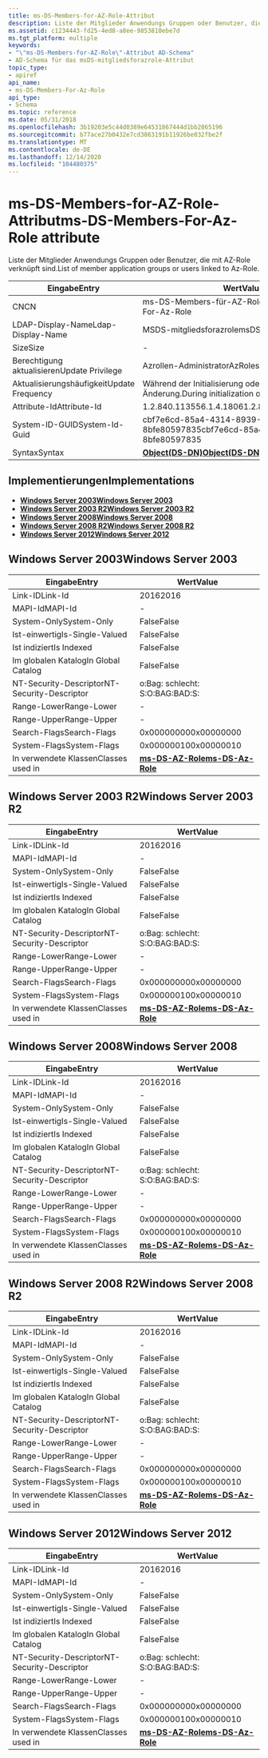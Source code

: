 ```yaml
---
title: ms-DS-Members-for-AZ-Role-Attribut
description: Liste der Mitglieder Anwendungs Gruppen oder Benutzer, die mit AZ-Role verknüpft sind.
ms.assetid: c1234443-fd25-4ed8-a8ee-9853810ebe7d
ms.tgt_platform: multiple
keywords:
- "\"ms-DS-Members-for-AZ-Role\"-Attribut AD-Schema"
- AD-Schema für das msDS-mitgliedsforazrole-Attribut
topic_type:
- apiref
api_name:
- ms-DS-Members-For-Az-Role
api_type:
- Schema
ms.topic: reference
ms.date: 05/31/2018
ms.openlocfilehash: 3b19203e5c44d0389e64531867444d1bb2865196
ms.sourcegitcommit: b77ace27b0432e7cd3863191b11926be032fbe2f
ms.translationtype: MT
ms.contentlocale: de-DE
ms.lasthandoff: 12/14/2020
ms.locfileid: "104480375"
---
```

# <a name="ms-ds-members-for-az-role-attribute"></a><span data-ttu-id="dce1e-105">ms-DS-Members-for-AZ-Role-Attribut</span><span class="sxs-lookup"><span data-stu-id="dce1e-105">ms-DS-Members-For-Az-Role attribute</span></span>

<span data-ttu-id="dce1e-106">Liste der Mitglieder Anwendungs Gruppen oder Benutzer, die mit AZ-Role verknüpft sind.</span><span class="sxs-lookup"><span data-stu-id="dce1e-106">List of member application groups or users linked to Az-Role.</span></span>



| <span data-ttu-id="dce1e-107">Eingabe</span><span class="sxs-lookup"><span data-stu-id="dce1e-107">Entry</span></span> | <span data-ttu-id="dce1e-108">Wert</span><span class="sxs-lookup"><span data-stu-id="dce1e-108">Value</span></span> |
|-------------------|-----------------------------------------|
| <span data-ttu-id="dce1e-109">CN</span><span class="sxs-lookup"><span data-stu-id="dce1e-109">CN</span></span>                | <span data-ttu-id="dce1e-110">ms-DS-Members-für-AZ-Role</span><span class="sxs-lookup"><span data-stu-id="dce1e-110">ms-DS-Members-For-Az-Role</span></span>               |
| <span data-ttu-id="dce1e-111">LDAP-Display-Name</span><span class="sxs-lookup"><span data-stu-id="dce1e-111">Ldap-Display-Name</span></span> | <span data-ttu-id="dce1e-112">MSDS-mitgliedsforazrole</span><span class="sxs-lookup"><span data-stu-id="dce1e-112">msDS-MembersForAzRole</span></span>                   |
| <span data-ttu-id="dce1e-113">Size</span><span class="sxs-lookup"><span data-stu-id="dce1e-113">Size</span></span>              | \-                                      |
| <span data-ttu-id="dce1e-114">Berechtigung aktualisieren</span><span class="sxs-lookup"><span data-stu-id="dce1e-114">Update Privilege</span></span>  | <span data-ttu-id="dce1e-115">Azrollen-Administrator</span><span class="sxs-lookup"><span data-stu-id="dce1e-115">AzRoles admin</span></span>                           |
| <span data-ttu-id="dce1e-116">Aktualisierungshäufigkeit</span><span class="sxs-lookup"><span data-stu-id="dce1e-116">Update Frequency</span></span>  | <span data-ttu-id="dce1e-117">Während der Initialisierung oder Richtlinien Änderung.</span><span class="sxs-lookup"><span data-stu-id="dce1e-117">During initialization or policy change.</span></span> |
| <span data-ttu-id="dce1e-118">Attribute-Id</span><span class="sxs-lookup"><span data-stu-id="dce1e-118">Attribute-Id</span></span>      | <span data-ttu-id="dce1e-119">1.2.840.113556.1.4.1806</span><span class="sxs-lookup"><span data-stu-id="dce1e-119">1.2.840.113556.1.4.1806</span></span>                 |
| <span data-ttu-id="dce1e-120">System-ID-GUID</span><span class="sxs-lookup"><span data-stu-id="dce1e-120">System-Id-Guid</span></span>    | <span data-ttu-id="dce1e-121">cbf7e6cd-85a4-4314-8939-8bfe80597835</span><span class="sxs-lookup"><span data-stu-id="dce1e-121">cbf7e6cd-85a4-4314-8939-8bfe80597835</span></span>    |
| <span data-ttu-id="dce1e-122">Syntax</span><span class="sxs-lookup"><span data-stu-id="dce1e-122">Syntax</span></span>            | [<span data-ttu-id="dce1e-123">**Object(DS-DN)**</span><span class="sxs-lookup"><span data-stu-id="dce1e-123">**Object(DS-DN)**</span></span>](s-object-ds-dn.md) |



## <a name="implementations"></a><span data-ttu-id="dce1e-124">Implementierungen</span><span class="sxs-lookup"><span data-stu-id="dce1e-124">Implementations</span></span>

-   [<span data-ttu-id="dce1e-125">**Windows Server 2003**</span><span class="sxs-lookup"><span data-stu-id="dce1e-125">**Windows Server 2003**</span></span>](#windows-server-2003)
-   [<span data-ttu-id="dce1e-126">**Windows Server 2003 R2**</span><span class="sxs-lookup"><span data-stu-id="dce1e-126">**Windows Server 2003 R2**</span></span>](#windows-server-2003-r2)
-   [<span data-ttu-id="dce1e-127">**Windows Server 2008**</span><span class="sxs-lookup"><span data-stu-id="dce1e-127">**Windows Server 2008**</span></span>](#windows-server-2008)
-   [<span data-ttu-id="dce1e-128">**Windows Server 2008 R2**</span><span class="sxs-lookup"><span data-stu-id="dce1e-128">**Windows Server 2008 R2**</span></span>](#windows-server-2008-r2)
-   [<span data-ttu-id="dce1e-129">**Windows Server 2012**</span><span class="sxs-lookup"><span data-stu-id="dce1e-129">**Windows Server 2012**</span></span>](#windows-server-2012)

## <a name="windows-server-2003"></a><span data-ttu-id="dce1e-130">Windows Server 2003</span><span class="sxs-lookup"><span data-stu-id="dce1e-130">Windows Server 2003</span></span>



| <span data-ttu-id="dce1e-131">Eingabe</span><span class="sxs-lookup"><span data-stu-id="dce1e-131">Entry</span></span> | <span data-ttu-id="dce1e-132">Wert</span><span class="sxs-lookup"><span data-stu-id="dce1e-132">Value</span></span> |
|------------------------|---------------------------------------------------|
| <span data-ttu-id="dce1e-133">Link-ID</span><span class="sxs-lookup"><span data-stu-id="dce1e-133">Link-Id</span></span>                | <span data-ttu-id="dce1e-134">2016</span><span class="sxs-lookup"><span data-stu-id="dce1e-134">2016</span></span>                                              |
| <span data-ttu-id="dce1e-135">MAPI-Id</span><span class="sxs-lookup"><span data-stu-id="dce1e-135">MAPI-Id</span></span>                | \-                                                |
| <span data-ttu-id="dce1e-136">System-Only</span><span class="sxs-lookup"><span data-stu-id="dce1e-136">System-Only</span></span>            | <span data-ttu-id="dce1e-137">False</span><span class="sxs-lookup"><span data-stu-id="dce1e-137">False</span></span>                                             |
| <span data-ttu-id="dce1e-138">Ist-einwertig</span><span class="sxs-lookup"><span data-stu-id="dce1e-138">Is-Single-Valued</span></span>       | <span data-ttu-id="dce1e-139">False</span><span class="sxs-lookup"><span data-stu-id="dce1e-139">False</span></span>                                             |
| <span data-ttu-id="dce1e-140">Ist indiziert</span><span class="sxs-lookup"><span data-stu-id="dce1e-140">Is Indexed</span></span>             | <span data-ttu-id="dce1e-141">False</span><span class="sxs-lookup"><span data-stu-id="dce1e-141">False</span></span>                                             |
| <span data-ttu-id="dce1e-142">Im globalen Katalog</span><span class="sxs-lookup"><span data-stu-id="dce1e-142">In Global Catalog</span></span>      | <span data-ttu-id="dce1e-143">False</span><span class="sxs-lookup"><span data-stu-id="dce1e-143">False</span></span>                                             |
| <span data-ttu-id="dce1e-144">NT-Security-Descriptor</span><span class="sxs-lookup"><span data-stu-id="dce1e-144">NT-Security-Descriptor</span></span> | <span data-ttu-id="dce1e-145">o:Bag: schlecht: S:</span><span class="sxs-lookup"><span data-stu-id="dce1e-145">O:BAG:BAD:S:</span></span>                                      |
| <span data-ttu-id="dce1e-146">Range-Lower</span><span class="sxs-lookup"><span data-stu-id="dce1e-146">Range-Lower</span></span>            | \-                                                |
| <span data-ttu-id="dce1e-147">Range-Upper</span><span class="sxs-lookup"><span data-stu-id="dce1e-147">Range-Upper</span></span>            | \-                                                |
| <span data-ttu-id="dce1e-148">Search-Flags</span><span class="sxs-lookup"><span data-stu-id="dce1e-148">Search-Flags</span></span>           | <span data-ttu-id="dce1e-149">0x00000000</span><span class="sxs-lookup"><span data-stu-id="dce1e-149">0x00000000</span></span>                                        |
| <span data-ttu-id="dce1e-150">System-Flags</span><span class="sxs-lookup"><span data-stu-id="dce1e-150">System-Flags</span></span>           | <span data-ttu-id="dce1e-151">0x00000010</span><span class="sxs-lookup"><span data-stu-id="dce1e-151">0x00000010</span></span>                                        |
| <span data-ttu-id="dce1e-152">In verwendete Klassen</span><span class="sxs-lookup"><span data-stu-id="dce1e-152">Classes used in</span></span>        | [<span data-ttu-id="dce1e-153">**ms-DS-AZ-Role**</span><span class="sxs-lookup"><span data-stu-id="dce1e-153">**ms-DS-Az-Role**</span></span>](c-msds-azrole.md)<br/> |



## <a name="windows-server-2003-r2"></a><span data-ttu-id="dce1e-154">Windows Server 2003 R2</span><span class="sxs-lookup"><span data-stu-id="dce1e-154">Windows Server 2003 R2</span></span>



| <span data-ttu-id="dce1e-155">Eingabe</span><span class="sxs-lookup"><span data-stu-id="dce1e-155">Entry</span></span> | <span data-ttu-id="dce1e-156">Wert</span><span class="sxs-lookup"><span data-stu-id="dce1e-156">Value</span></span> |
|------------------------|---------------------------------------------------|
| <span data-ttu-id="dce1e-157">Link-ID</span><span class="sxs-lookup"><span data-stu-id="dce1e-157">Link-Id</span></span>                | <span data-ttu-id="dce1e-158">2016</span><span class="sxs-lookup"><span data-stu-id="dce1e-158">2016</span></span>                                              |
| <span data-ttu-id="dce1e-159">MAPI-Id</span><span class="sxs-lookup"><span data-stu-id="dce1e-159">MAPI-Id</span></span>                | \-                                                |
| <span data-ttu-id="dce1e-160">System-Only</span><span class="sxs-lookup"><span data-stu-id="dce1e-160">System-Only</span></span>            | <span data-ttu-id="dce1e-161">False</span><span class="sxs-lookup"><span data-stu-id="dce1e-161">False</span></span>                                             |
| <span data-ttu-id="dce1e-162">Ist-einwertig</span><span class="sxs-lookup"><span data-stu-id="dce1e-162">Is-Single-Valued</span></span>       | <span data-ttu-id="dce1e-163">False</span><span class="sxs-lookup"><span data-stu-id="dce1e-163">False</span></span>                                             |
| <span data-ttu-id="dce1e-164">Ist indiziert</span><span class="sxs-lookup"><span data-stu-id="dce1e-164">Is Indexed</span></span>             | <span data-ttu-id="dce1e-165">False</span><span class="sxs-lookup"><span data-stu-id="dce1e-165">False</span></span>                                             |
| <span data-ttu-id="dce1e-166">Im globalen Katalog</span><span class="sxs-lookup"><span data-stu-id="dce1e-166">In Global Catalog</span></span>      | <span data-ttu-id="dce1e-167">False</span><span class="sxs-lookup"><span data-stu-id="dce1e-167">False</span></span>                                             |
| <span data-ttu-id="dce1e-168">NT-Security-Descriptor</span><span class="sxs-lookup"><span data-stu-id="dce1e-168">NT-Security-Descriptor</span></span> | <span data-ttu-id="dce1e-169">o:Bag: schlecht: S:</span><span class="sxs-lookup"><span data-stu-id="dce1e-169">O:BAG:BAD:S:</span></span>                                      |
| <span data-ttu-id="dce1e-170">Range-Lower</span><span class="sxs-lookup"><span data-stu-id="dce1e-170">Range-Lower</span></span>            | \-                                                |
| <span data-ttu-id="dce1e-171">Range-Upper</span><span class="sxs-lookup"><span data-stu-id="dce1e-171">Range-Upper</span></span>            | \-                                                |
| <span data-ttu-id="dce1e-172">Search-Flags</span><span class="sxs-lookup"><span data-stu-id="dce1e-172">Search-Flags</span></span>           | <span data-ttu-id="dce1e-173">0x00000000</span><span class="sxs-lookup"><span data-stu-id="dce1e-173">0x00000000</span></span>                                        |
| <span data-ttu-id="dce1e-174">System-Flags</span><span class="sxs-lookup"><span data-stu-id="dce1e-174">System-Flags</span></span>           | <span data-ttu-id="dce1e-175">0x00000010</span><span class="sxs-lookup"><span data-stu-id="dce1e-175">0x00000010</span></span>                                        |
| <span data-ttu-id="dce1e-176">In verwendete Klassen</span><span class="sxs-lookup"><span data-stu-id="dce1e-176">Classes used in</span></span>        | [<span data-ttu-id="dce1e-177">**ms-DS-AZ-Role**</span><span class="sxs-lookup"><span data-stu-id="dce1e-177">**ms-DS-Az-Role**</span></span>](c-msds-azrole.md)<br/> |



## <a name="windows-server-2008"></a><span data-ttu-id="dce1e-178">Windows Server 2008</span><span class="sxs-lookup"><span data-stu-id="dce1e-178">Windows Server 2008</span></span>



| <span data-ttu-id="dce1e-179">Eingabe</span><span class="sxs-lookup"><span data-stu-id="dce1e-179">Entry</span></span> | <span data-ttu-id="dce1e-180">Wert</span><span class="sxs-lookup"><span data-stu-id="dce1e-180">Value</span></span> |
|------------------------|---------------------------------------------------|
| <span data-ttu-id="dce1e-181">Link-ID</span><span class="sxs-lookup"><span data-stu-id="dce1e-181">Link-Id</span></span>                | <span data-ttu-id="dce1e-182">2016</span><span class="sxs-lookup"><span data-stu-id="dce1e-182">2016</span></span>                                              |
| <span data-ttu-id="dce1e-183">MAPI-Id</span><span class="sxs-lookup"><span data-stu-id="dce1e-183">MAPI-Id</span></span>                | \-                                                |
| <span data-ttu-id="dce1e-184">System-Only</span><span class="sxs-lookup"><span data-stu-id="dce1e-184">System-Only</span></span>            | <span data-ttu-id="dce1e-185">False</span><span class="sxs-lookup"><span data-stu-id="dce1e-185">False</span></span>                                             |
| <span data-ttu-id="dce1e-186">Ist-einwertig</span><span class="sxs-lookup"><span data-stu-id="dce1e-186">Is-Single-Valued</span></span>       | <span data-ttu-id="dce1e-187">False</span><span class="sxs-lookup"><span data-stu-id="dce1e-187">False</span></span>                                             |
| <span data-ttu-id="dce1e-188">Ist indiziert</span><span class="sxs-lookup"><span data-stu-id="dce1e-188">Is Indexed</span></span>             | <span data-ttu-id="dce1e-189">False</span><span class="sxs-lookup"><span data-stu-id="dce1e-189">False</span></span>                                             |
| <span data-ttu-id="dce1e-190">Im globalen Katalog</span><span class="sxs-lookup"><span data-stu-id="dce1e-190">In Global Catalog</span></span>      | <span data-ttu-id="dce1e-191">False</span><span class="sxs-lookup"><span data-stu-id="dce1e-191">False</span></span>                                             |
| <span data-ttu-id="dce1e-192">NT-Security-Descriptor</span><span class="sxs-lookup"><span data-stu-id="dce1e-192">NT-Security-Descriptor</span></span> | <span data-ttu-id="dce1e-193">o:Bag: schlecht: S:</span><span class="sxs-lookup"><span data-stu-id="dce1e-193">O:BAG:BAD:S:</span></span>                                      |
| <span data-ttu-id="dce1e-194">Range-Lower</span><span class="sxs-lookup"><span data-stu-id="dce1e-194">Range-Lower</span></span>            | \-                                                |
| <span data-ttu-id="dce1e-195">Range-Upper</span><span class="sxs-lookup"><span data-stu-id="dce1e-195">Range-Upper</span></span>            | \-                                                |
| <span data-ttu-id="dce1e-196">Search-Flags</span><span class="sxs-lookup"><span data-stu-id="dce1e-196">Search-Flags</span></span>           | <span data-ttu-id="dce1e-197">0x00000000</span><span class="sxs-lookup"><span data-stu-id="dce1e-197">0x00000000</span></span>                                        |
| <span data-ttu-id="dce1e-198">System-Flags</span><span class="sxs-lookup"><span data-stu-id="dce1e-198">System-Flags</span></span>           | <span data-ttu-id="dce1e-199">0x00000010</span><span class="sxs-lookup"><span data-stu-id="dce1e-199">0x00000010</span></span>                                        |
| <span data-ttu-id="dce1e-200">In verwendete Klassen</span><span class="sxs-lookup"><span data-stu-id="dce1e-200">Classes used in</span></span>        | [<span data-ttu-id="dce1e-201">**ms-DS-AZ-Role**</span><span class="sxs-lookup"><span data-stu-id="dce1e-201">**ms-DS-Az-Role**</span></span>](c-msds-azrole.md)<br/> |



## <a name="windows-server-2008-r2"></a><span data-ttu-id="dce1e-202">Windows Server 2008 R2</span><span class="sxs-lookup"><span data-stu-id="dce1e-202">Windows Server 2008 R2</span></span>



| <span data-ttu-id="dce1e-203">Eingabe</span><span class="sxs-lookup"><span data-stu-id="dce1e-203">Entry</span></span> | <span data-ttu-id="dce1e-204">Wert</span><span class="sxs-lookup"><span data-stu-id="dce1e-204">Value</span></span> |
|------------------------|---------------------------------------------------|
| <span data-ttu-id="dce1e-205">Link-ID</span><span class="sxs-lookup"><span data-stu-id="dce1e-205">Link-Id</span></span>                | <span data-ttu-id="dce1e-206">2016</span><span class="sxs-lookup"><span data-stu-id="dce1e-206">2016</span></span>                                              |
| <span data-ttu-id="dce1e-207">MAPI-Id</span><span class="sxs-lookup"><span data-stu-id="dce1e-207">MAPI-Id</span></span>                | \-                                                |
| <span data-ttu-id="dce1e-208">System-Only</span><span class="sxs-lookup"><span data-stu-id="dce1e-208">System-Only</span></span>            | <span data-ttu-id="dce1e-209">False</span><span class="sxs-lookup"><span data-stu-id="dce1e-209">False</span></span>                                             |
| <span data-ttu-id="dce1e-210">Ist-einwertig</span><span class="sxs-lookup"><span data-stu-id="dce1e-210">Is-Single-Valued</span></span>       | <span data-ttu-id="dce1e-211">False</span><span class="sxs-lookup"><span data-stu-id="dce1e-211">False</span></span>                                             |
| <span data-ttu-id="dce1e-212">Ist indiziert</span><span class="sxs-lookup"><span data-stu-id="dce1e-212">Is Indexed</span></span>             | <span data-ttu-id="dce1e-213">False</span><span class="sxs-lookup"><span data-stu-id="dce1e-213">False</span></span>                                             |
| <span data-ttu-id="dce1e-214">Im globalen Katalog</span><span class="sxs-lookup"><span data-stu-id="dce1e-214">In Global Catalog</span></span>      | <span data-ttu-id="dce1e-215">False</span><span class="sxs-lookup"><span data-stu-id="dce1e-215">False</span></span>                                             |
| <span data-ttu-id="dce1e-216">NT-Security-Descriptor</span><span class="sxs-lookup"><span data-stu-id="dce1e-216">NT-Security-Descriptor</span></span> | <span data-ttu-id="dce1e-217">o:Bag: schlecht: S:</span><span class="sxs-lookup"><span data-stu-id="dce1e-217">O:BAG:BAD:S:</span></span>                                      |
| <span data-ttu-id="dce1e-218">Range-Lower</span><span class="sxs-lookup"><span data-stu-id="dce1e-218">Range-Lower</span></span>            | \-                                                |
| <span data-ttu-id="dce1e-219">Range-Upper</span><span class="sxs-lookup"><span data-stu-id="dce1e-219">Range-Upper</span></span>            | \-                                                |
| <span data-ttu-id="dce1e-220">Search-Flags</span><span class="sxs-lookup"><span data-stu-id="dce1e-220">Search-Flags</span></span>           | <span data-ttu-id="dce1e-221">0x00000000</span><span class="sxs-lookup"><span data-stu-id="dce1e-221">0x00000000</span></span>                                        |
| <span data-ttu-id="dce1e-222">System-Flags</span><span class="sxs-lookup"><span data-stu-id="dce1e-222">System-Flags</span></span>           | <span data-ttu-id="dce1e-223">0x00000010</span><span class="sxs-lookup"><span data-stu-id="dce1e-223">0x00000010</span></span>                                        |
| <span data-ttu-id="dce1e-224">In verwendete Klassen</span><span class="sxs-lookup"><span data-stu-id="dce1e-224">Classes used in</span></span>        | [<span data-ttu-id="dce1e-225">**ms-DS-AZ-Role**</span><span class="sxs-lookup"><span data-stu-id="dce1e-225">**ms-DS-Az-Role**</span></span>](c-msds-azrole.md)<br/> |



## <a name="windows-server-2012"></a><span data-ttu-id="dce1e-226">Windows Server 2012</span><span class="sxs-lookup"><span data-stu-id="dce1e-226">Windows Server 2012</span></span>



| <span data-ttu-id="dce1e-227">Eingabe</span><span class="sxs-lookup"><span data-stu-id="dce1e-227">Entry</span></span> | <span data-ttu-id="dce1e-228">Wert</span><span class="sxs-lookup"><span data-stu-id="dce1e-228">Value</span></span> |
|------------------------|---------------------------------------------------|
| <span data-ttu-id="dce1e-229">Link-ID</span><span class="sxs-lookup"><span data-stu-id="dce1e-229">Link-Id</span></span>                | <span data-ttu-id="dce1e-230">2016</span><span class="sxs-lookup"><span data-stu-id="dce1e-230">2016</span></span>                                              |
| <span data-ttu-id="dce1e-231">MAPI-Id</span><span class="sxs-lookup"><span data-stu-id="dce1e-231">MAPI-Id</span></span>                | \-                                                |
| <span data-ttu-id="dce1e-232">System-Only</span><span class="sxs-lookup"><span data-stu-id="dce1e-232">System-Only</span></span>            | <span data-ttu-id="dce1e-233">False</span><span class="sxs-lookup"><span data-stu-id="dce1e-233">False</span></span>                                             |
| <span data-ttu-id="dce1e-234">Ist-einwertig</span><span class="sxs-lookup"><span data-stu-id="dce1e-234">Is-Single-Valued</span></span>       | <span data-ttu-id="dce1e-235">False</span><span class="sxs-lookup"><span data-stu-id="dce1e-235">False</span></span>                                             |
| <span data-ttu-id="dce1e-236">Ist indiziert</span><span class="sxs-lookup"><span data-stu-id="dce1e-236">Is Indexed</span></span>             | <span data-ttu-id="dce1e-237">False</span><span class="sxs-lookup"><span data-stu-id="dce1e-237">False</span></span>                                             |
| <span data-ttu-id="dce1e-238">Im globalen Katalog</span><span class="sxs-lookup"><span data-stu-id="dce1e-238">In Global Catalog</span></span>      | <span data-ttu-id="dce1e-239">False</span><span class="sxs-lookup"><span data-stu-id="dce1e-239">False</span></span>                                             |
| <span data-ttu-id="dce1e-240">NT-Security-Descriptor</span><span class="sxs-lookup"><span data-stu-id="dce1e-240">NT-Security-Descriptor</span></span> | <span data-ttu-id="dce1e-241">o:Bag: schlecht: S:</span><span class="sxs-lookup"><span data-stu-id="dce1e-241">O:BAG:BAD:S:</span></span>                                      |
| <span data-ttu-id="dce1e-242">Range-Lower</span><span class="sxs-lookup"><span data-stu-id="dce1e-242">Range-Lower</span></span>            | \-                                                |
| <span data-ttu-id="dce1e-243">Range-Upper</span><span class="sxs-lookup"><span data-stu-id="dce1e-243">Range-Upper</span></span>            | \-                                                |
| <span data-ttu-id="dce1e-244">Search-Flags</span><span class="sxs-lookup"><span data-stu-id="dce1e-244">Search-Flags</span></span>           | <span data-ttu-id="dce1e-245">0x00000000</span><span class="sxs-lookup"><span data-stu-id="dce1e-245">0x00000000</span></span>                                        |
| <span data-ttu-id="dce1e-246">System-Flags</span><span class="sxs-lookup"><span data-stu-id="dce1e-246">System-Flags</span></span>           | <span data-ttu-id="dce1e-247">0x00000010</span><span class="sxs-lookup"><span data-stu-id="dce1e-247">0x00000010</span></span>                                        |
| <span data-ttu-id="dce1e-248">In verwendete Klassen</span><span class="sxs-lookup"><span data-stu-id="dce1e-248">Classes used in</span></span>        | [<span data-ttu-id="dce1e-249">**ms-DS-AZ-Role**</span><span class="sxs-lookup"><span data-stu-id="dce1e-249">**ms-DS-Az-Role**</span></span>](c-msds-azrole.md)<br/> |



 

 





